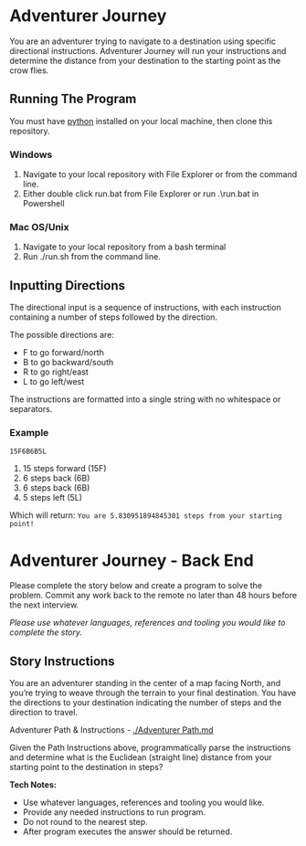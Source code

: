 # Adventurer Journey
You are an adventurer trying to navigate to a destination using specific directional instructions. Adventurer Journey will run your instructions and determine the distance from your destination to the starting point as the crow flies. 

## Running The Program
You must have [python](https://www.python.org/downloads/) installed on your local machine, then clone this repository. 

### Windows
1. Navigate to your local repository with File Explorer or from the command line.
2. Either double click run.bat from File Explorer or run .\run.bat in Powershell

### Mac OS/Unix
1. Navigate to your local repository from a bash terminal
2. Run ./run.sh from the command line.

## Inputting Directions
The directional input is a sequence of instructions, with each instruction containing a number of steps followed by the direction.

The possible directions are:
- F to go forward/north
- B to go backward/south
- R to go right/east
- L to go left/west

The instructions are formatted into a single string with no whitespace or separators.

### Example
`15F6B6B5L`

1. 15 steps forward (15F)
2. 6 steps back (6B)
3. 6 steps back (6B)
4. 5 steps left (5L)

Which will return:
`You are 5.830951894845301 steps from your starting point!`

# Adventurer Journey - Back End
Please complete the story below and create a program to solve the problem. Commit any work back to the remote no later than 48 hours before the next interview.

*Please use whatever languages, references and tooling you would like to complete the story.*

## Story Instructions
You are an adventurer standing in the center of a map facing North, and you’re trying to weave through the terrain to your final destination. You have the directions to your destination indicating the number of steps and the direction to travel.

Adventurer Path & Instructions - [./Adventurer Path.md](./Adventurer%20Path.md)

Given the Path Instructions above, programmatically parse the instructions and determine what is the Euclidean (straight line) distance from your starting point to the destination in steps?

**Tech Notes:**
- Use whatever languages, references and tooling you would like.
- Provide any needed instructions to run program.
- Do not round to the nearest step.
- After program executes the answer should be returned.